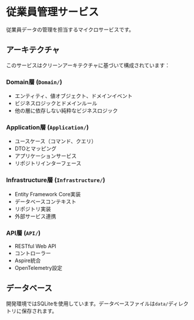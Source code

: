 # 従業員管理サービス

従業員データの管理を担当するマイクロサービスです。

## アーキテクチャ

このサービスはクリーンアーキテクチャに基づいて構成されています：

### Domain層 (`Domain/`)
- エンティティ、値オブジェクト、ドメインイベント
- ビジネスロジックとドメインルール
- 他の層に依存しない純粋なビジネスロジック

### Application層 (`Application/`)
- ユースケース（コマンド、クエリ）
- DTOとマッピング
- アプリケーションサービス
- リポジトリインターフェース

### Infrastructure層 (`Infrastructure/`)
- Entity Framework Core実装
- データベースコンテキスト
- リポジトリ実装
- 外部サービス連携

### API層 (`API/`)
- RESTful Web API
- コントローラー
- Aspire統合
- OpenTelemetry設定

## データベース

開発環境ではSQLiteを使用しています。データベースファイルは`data/`ディレクトリに保存されます。
